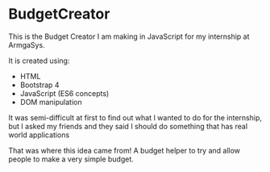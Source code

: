 # BudgetCreator
This is the Budget Creator I am making in JavaScript for my internship at ArmgaSys.

It is created using:
* HTML
* Bootstrap 4
* JavaScript (ES6 concepts)
* DOM manipulation

It was semi-difficult at first to find out what I wanted to do for the internship, but I asked my friends and they said I should do something that has real world applications

That was where this idea came from! A budget helper to try and allow people to make a very simple budget.
